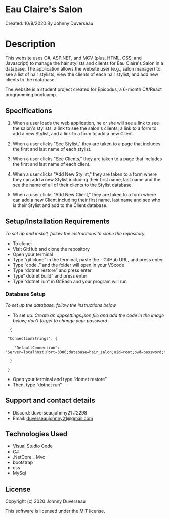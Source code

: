 # Eau Claire's Salon

Created: 10/9/2020
 By Johnny Duverseau

# Description

This website uses C#, ASP.NET, and MCV (plus, HTML, CSS, and Javascript) to manage the hair stylists and clients for Eau Claire's Salon in a database. The application allows the website user (e.g., salon manager) to see a list of hair stylists, view the clients of each hair stylist, and add new clients to the rdatabase. 

The website is a student project created for Epicodus, a 6-month C#/React programming bootcamp. 

## Specifications

1. When a user loads the web application, he or she will see a link to see the salon's stylists, a link to see the salon's clients, a link to a form to add a new Stylist, and a link to a form to add a new Client. 

2. When a user clicks "See Stylist," they are taken to a page that includes the first and last name of each stylist. 

3. When a user clicks "See Clients," they are taken to a page that includes the first and last name of each client.

4. When a user clicks "Add New Stylist," they are taken to a form where they can add a new Stylist including their first name, last name and the see the name of all of their clients to the Stylist database. 

5. When a user clicks "Add New Client," they are taken to a form where can add a new Client including their first name, last name and see who is their Stylist and add to the Client database. 


## Setup/Installation Requirements

_To set up and install, follow the instructions to clone the repository._

- To clone: 
- Visit GitHub and clone the repository 
- Open your terminal 
- Type “git clone” in the terminal, paste the -  GitHub URL, and press enter
- Type “code .” and the folder will open in your VScode
- Type “dotnet restore” and press enter 
- Type” dotnet  build” and press enter
- Type “dotnet run” in GitBash and your program will run 

### Database Setup
_To set up the database, follow the instructions below._ 
- To set up: 
_Create an appsettings.json file and add the code in the image below; don’t forget to change your password_
```
  {

 "ConnectionStrings": {
   
    "DefaultConnection": "Server=localhost;Port=3306;database=hair_salon;uid=root;pwd=password;"

  }

 }
 ```
 
* Open your terminal and type “dotnet restore” 
* Then, type “dotnet run”

## Support and contact details
- Discord: duverseaujohnny21 #2298
- Email: duverseaujohnny21@gmail.com
## Technologies Used
- Visual Studio Code
- C#
- .NetCore
_ Mvc
- bootstrap
- css
- MySql
## License
Copyright (c) 2020 Johnny Duverseau

This software is licensed under the MIT license.